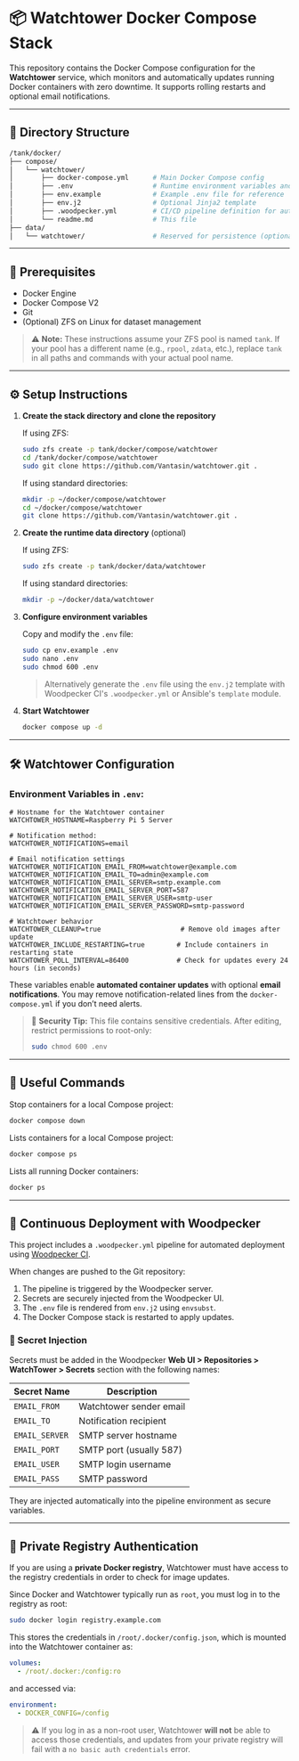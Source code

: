 # 📦 Watchtower Docker Compose Stack

This repository contains the Docker Compose configuration for the **Watchtower** service, which monitors and automatically updates running Docker containers with zero downtime. It supports rolling restarts and optional email notifications.

---

## 📁 Directory Structure

```bash
/tank/docker/
├── compose/
│   └── watchtower/
│       ├── docker-compose.yml      # Main Docker Compose config
│       ├── .env                    # Runtime environment variables and secrets (gitignored!)
│       ├── env.example             # Example .env file for reference
│       ├── env.j2                  # Optional Jinja2 template
│       ├── .woodpecker.yml         # CI/CD pipeline definition for auto-deploy
│       └── readme.md               # This file
├── data/
│   └── watchtower/                 # Reserved for persistence (optional)
```

---

## 🧰 Prerequisites

* Docker Engine
* Docker Compose V2
* Git
* (Optional) ZFS on Linux for dataset management

> ⚠️ **Note:** These instructions assume your ZFS pool is named `tank`. If your pool has a different name (e.g., `rpool`, `zdata`, etc.), replace `tank` in all paths and commands with your actual pool name.

---

## ⚙️ Setup Instructions

1. **Create the stack directory and clone the repository**

   If using ZFS:
   ```bash
   sudo zfs create -p tank/docker/compose/watchtower
   cd /tank/docker/compose/watchtower
   sudo git clone https://github.com/Vantasin/watchtower.git .
   ```

   If using standard directories:
   ```bash
   mkdir -p ~/docker/compose/watchtower
   cd ~/docker/compose/watchtower
   git clone https://github.com/Vantasin/watchtower.git .
   ```

2. **Create the runtime data directory** (optional)

   If using ZFS:
   ```bash
   sudo zfs create -p tank/docker/data/watchtower
   ```

   If using standard directories:
   ```bash
   mkdir -p ~/docker/data/watchtower
   ```

3. **Configure environment variables**

   Copy and modify the `.env` file:

   ```bash
   sudo cp env.example .env
   sudo nano .env
   sudo chmod 600 .env
   ```

   > Alternatively generate the `.env` file using the `env.j2` template with Woodpecker CI's `.woodpecker.yml` or Ansible's `template` module.

4. **Start Watchtower**

   ```bash
   docker compose up -d
   ```

---

## 🛠 Watchtower Configuration

### Environment Variables in `.env`:

```dotenv
# Hostname for the Watchtower container
WATCHTOWER_HOSTNAME=Raspberry Pi 5 Server

# Notification method:
WATCHTOWER_NOTIFICATIONS=email

# Email notification settings
WATCHTOWER_NOTIFICATION_EMAIL_FROM=watchtower@example.com
WATCHTOWER_NOTIFICATION_EMAIL_TO=admin@example.com
WATCHTOWER_NOTIFICATION_EMAIL_SERVER=smtp.example.com
WATCHTOWER_NOTIFICATION_EMAIL_SERVER_PORT=587
WATCHTOWER_NOTIFICATION_EMAIL_SERVER_USER=smtp-user
WATCHTOWER_NOTIFICATION_EMAIL_SERVER_PASSWORD=smtp-password

# Watchtower behavior
WATCHTOWER_CLEANUP=true                    # Remove old images after update
WATCHTOWER_INCLUDE_RESTARTING=true        # Include containers in restarting state
WATCHTOWER_POLL_INTERVAL=86400            # Check for updates every 24 hours (in seconds)
```

These variables enable **automated container updates** with optional **email notifications**. You may remove notification-related lines from the `docker-compose.yml` if you don’t need alerts.

> 🔐 **Security Tip:** This file contains sensitive credentials. After editing, restrict permissions to root-only:
>
> ```bash
> sudo chmod 600 .env
> ```

---

## 🧪 Useful Commands

Stop containers for a local Compose project:
```bash
docker compose down
```

Lists containers for a local Compose project:
```bash
docker compose ps
```

Lists all running Docker containers:
```bash
docker ps
```

---

## 🚀 Continuous Deployment with Woodpecker

This project includes a `.woodpecker.yml` pipeline for automated deployment using [Woodpecker CI](https://woodpecker-ci.org/).

When changes are pushed to the Git repository:
1. The pipeline is triggered by the Woodpecker server.
2. Secrets are securely injected from the Woodpecker UI.
3. The `.env` file is rendered from `env.j2` using `envsubst`.
4. The Docker Compose stack is restarted to apply updates.

### 🔐 Secret Injection

Secrets must be added in the Woodpecker **Web UI > Repositories > WatchTower > Secrets** section with the following names:

| Secret Name     | Description                        |
|------------------|-----------------------------------|
| `EMAIL_FROM`     | Watchtower sender email           |
| `EMAIL_TO`       | Notification recipient            |
| `EMAIL_SERVER`   | SMTP server hostname              |
| `EMAIL_PORT`     | SMTP port (usually 587)           |
| `EMAIL_USER`     | SMTP login username               |
| `EMAIL_PASS`     | SMTP password                     |

They are injected automatically into the pipeline environment as secure variables.

---

## 🔐 Private Registry Authentication

If you are using a **private Docker registry**, Watchtower must have access to the registry credentials in order to check for image updates.

Since Docker and Watchtower typically run as `root`, you must log in to the registry as root:

```bash
sudo docker login registry.example.com
````

This stores the credentials in `/root/.docker/config.json`, which is mounted into the Watchtower container as:

```yaml
volumes:
  - /root/.docker:/config:ro
```

and accessed via:

```yaml
environment:
  - DOCKER_CONFIG=/config
```

> ⚠️ If you log in as a non-root user, Watchtower **will not** be able to access those credentials, and updates from your private registry will fail with a `no basic auth credentials` error.
